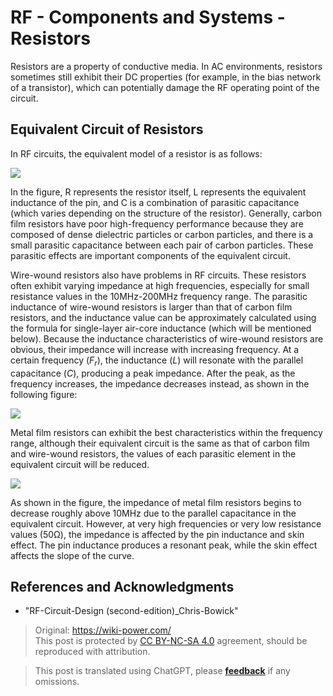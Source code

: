 # RF - Components and Systems - Resistors

Resistors are a property of conductive media. In AC environments, resistors sometimes still exhibit their DC properties (for example, in the bias network of a transistor), which can potentially damage the RF operating point of the circuit.

## Equivalent Circuit of Resistors

In RF circuits, the equivalent model of a resistor is as follows:

![](https://f004.backblazeb2.com/file/wiki-media/img/20220408173626.png)

In the figure, R represents the resistor itself, L represents the equivalent inductance of the pin, and C is a combination of parasitic capacitance (which varies depending on the structure of the resistor). Generally, carbon film resistors have poor high-frequency performance because they are composed of dense dielectric particles or carbon particles, and there is a small parasitic capacitance between each pair of carbon particles. These parasitic effects are important components of the equivalent circuit.

Wire-wound resistors also have problems in RF circuits. These resistors often exhibit varying impedance at high frequencies, especially for small resistance values in the 10MHz-200MHz frequency range. The parasitic inductance of wire-wound resistors is larger than that of carbon film resistors, and the inductance value can be approximately calculated using the formula for single-layer air-core inductance (which will be mentioned below). Because the inductance characteristics of wire-wound resistors are obvious, their impedance will increase with increasing frequency. At a certain frequency ($F_r$), the inductance ($L$) will resonate with the parallel capacitance ($C$), producing a peak impedance. After the peak, as the frequency increases, the impedance decreases instead, as shown in the following figure:

![](https://f004.backblazeb2.com/file/wiki-media/img/20220411135204.png)

Metal film resistors can exhibit the best characteristics within the frequency range, although their equivalent circuit is the same as that of carbon film and wire-wound resistors, the values of each parasitic element in the equivalent circuit will be reduced.

![](https://f004.backblazeb2.com/file/wiki-media/img/20220411135807.png)

As shown in the figure, the impedance of metal film resistors begins to decrease roughly above 10MHz due to the parallel capacitance in the equivalent circuit. However, at very high frequencies or very low resistance values (50Ω), the impedance is affected by the pin inductance and skin effect. The pin inductance produces a resonant peak, while the skin effect affects the slope of the curve.

## References and Acknowledgments

- "RF-Circuit-Design (second-edition)\_Chris-Bowick" 

> Original: <https://wiki-power.com/>  
> This post is protected by [CC BY-NC-SA 4.0](https://creativecommons.org/licenses/by/4.0/deed.en) agreement, should be reproduced with attribution.

> This post is translated using ChatGPT, please [**feedback**](https://github.com/linyuxuanlin/Wiki_MkDocs/issues/new) if any omissions.